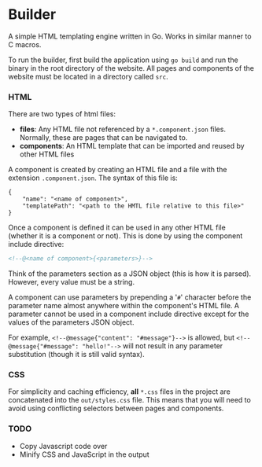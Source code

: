 Builder
=======
A simple HTML templating engine written in Go. Works in similar manner to C macros. 

To run the builder, first build the application using `go build` and run the binary in the root directory of the website. All pages and components of the website must be located in a directory called `src`.

### HTML
There are two types of html files:

- **files**: Any HTML file not referenced by a `*.component.json` files. Normally, these are pages that can be navigated to.
- **components**: An HTML template that can be imported and reused by other HTML files

A component is created by creating an HTML file and a file with the extension `.component.json`. The syntax of this file is:

```
{
    "name": "<name of component>",
    "templatePath": "<path to the HMTL file relative to this file>"
}
```

Once a component is defined it can be used in any other HTML file (whether it is a component or not). This is done by using the component include directive:

```html
<!--@<name of component>{<parameters>}-->
```

Think of the parameters section as a JSON object (this is how it is parsed). However, every value must be a string.

A component can use parameters by prepending a '`#`' character before the parameter name almost anywhere within the component's HTML file. A parameter cannot be used in a component include directive except for the values of the parameters JSON object.

For example, `<!--@message{"content": "#message"}-->` is allowed, but `<!--@message{"#message": "hello!"-->` will not result in any parameter substitution (though it is still valid syntax).

### CSS
For simplicity and caching efficiency, **all** `*.css` files in the project are concatenated into the `out/styles.css` file. This means that you will need to avoid using conflicting selectors between pages and components.

### TODO
- Copy Javascript code over
- Minify CSS and JavaScript in the output
